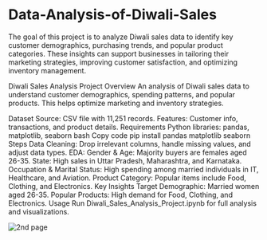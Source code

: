 # Data-Analysis-of-Diwali-Sales
The goal of this project is to analyze Diwali sales data to identify key customer demographics, purchasing trends, and popular product categories. These insights can support businesses in tailoring their marketing strategies, improving customer satisfaction, and optimizing inventory management.

Diwali Sales Analysis Project
Overview
An analysis of Diwali sales data to understand customer demographics, spending patterns, and popular products. This helps optimize marketing and inventory strategies.

Dataset
Source: CSV file with 11,251 records.
Features: Customer info, transactions, and product details.
Requirements
Python libraries: pandas, matplotlib, seaborn
bash
Copy code
pip install pandas matplotlib seaborn
Steps
Data Cleaning: Drop irrelevant columns, handle missing values, and adjust data types.
EDA:
Gender & Age: Majority buyers are females aged 26-35.
State: High sales in Uttar Pradesh, Maharashtra, and Karnataka.
Occupation & Marital Status: High spending among married individuals in IT, Healthcare, and Aviation.
Product Category: Popular items include Food, Clothing, and Electronics.
Key Insights
Target Demographic: Married women aged 26-35.
Popular Products: High demand for Food, Clothing, and Electronics.
Usage
Run Diwali_Sales_Analysis_Project.ipynb for full analysis and visualizations.

![2nd page](https://github.com/user-attachments/assets/96b3a36b-3e5c-4cc1-8b80-fcdeb2754027)
